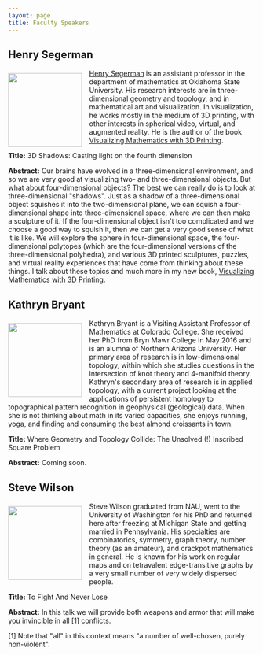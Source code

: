 ```yaml
---
layout: page
title: Faculty Speakers
---
```


<h2>Henry Segerman</h2>

<p><img src="{{ site.baseurl }}/Segerman1.jpg" align="left" width="150" img style="margin: 8px 15px 0 0"/><a href="http://www.segerman.org">Henry Segerman</a> is an assistant professor in the department of mathematics at Oklahoma State University. His research interests are in three-dimensional geometry and topology, and in mathematical art and visualization. In visualization, he works mostly in the medium of 3D printing, with other interests in spherical video, virtual, and augmented reality. He is the author of the book <a href="http://www.3dprintmath.com">Visualizing Mathematics with 3D Printing</a>.</p>

<p><b>Title:</b> 3D Shadows: Casting light on the fourth dimension</p>

<p><b>Abstract:</b> Our brains have evolved in a three-dimensional environment, and so we are very good at visualizing two- and three-dimensional objects. But what about four-dimensional objects? The best we can really do is to look at three-dimensional "shadows".  Just as a shadow of a three-dimensional object squishes it into the two-dimensional plane, we can squish a four-dimensional shape into three-dimensional space, where we can then make a sculpture of it. If the four-dimensional object isn't too complicated and we choose a good way to squish it, then we can get a very good sense of what it is like. We will explore the sphere in four-dimensional space, the four-dimensional polytopes (which are the four-dimensional versions of the three-dimensional polyhedra), and various 3D printed sculptures, puzzles, and virtual reality experiences that have come from thinking about these things. I talk about these topics and much more in my new book, <a href="http://www.3dprintmath.com">Visualizing Mathematics with 3D Printing</a>.</p>

<h2>Kathryn Bryant</h2>

<p><img src="{{ site.baseurl }}/Bryant.jpg" align="left" width="150" img style="margin: 8px 15px 0 0"/>Kathryn Bryant is a Visiting Assistant Professor of Mathematics at Colorado College. She received her PhD from Bryn Mawr College in May 2016 and is an alumna of Northern Arizona University. Her primary area of research is in low-dimensional topology, within which she studies questions in the intersection of knot theory and 4-manifold theory. Kathryn's secondary area of research is in applied topology, with a current project looking at the applications of persistent homology to topographical pattern recognition in geophysical (geological) data. When she is not thinking about math in its varied capacities, she enjoys running, yoga, and finding and consuming the best almond croissants in town.</p>

<p><b>Title:</b> Where Geometry and Topology Collide: The Unsolved (!) Inscribed Square Problem</p>

<p><b>Abstract:</b> Coming soon.</p>

<h2>Steve Wilson</h2>

<p><img src="{{ site.baseurl }}/Wilson.jpg" align="left" width="150" img style="margin: 8px 15px 0 0"/>Steve Wilson  graduated from NAU, went to the University of Washington for his PhD and returned here after freezing at Michigan State and getting married in Pennsylvania.  His specialties are combinatorics, symmetry, graph theory, number theory (as an amateur), and crackpot mathematics in general.   He is known for his work on regular maps and on tetravalent edge-transitive graphs by a very small number of very widely dispersed people.</p>

<p><b>Title:</b> To Fight And Never Lose</p>

<p><b>Abstract:</b> In this talk we will provide both weapons and armor that will make you invincible in all [1] conflicts.</p>

<p>[1] Note that "all" in this context means "a number of well-chosen, purely non-violent".</p>

